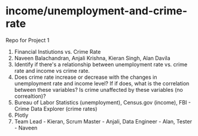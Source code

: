 # income/unemployment-and-crime-rate
Repo for Project 1

1. Financial Instiutions vs. Crime Rate
2. Naveen Balachandran, Anjali Krishna, Kieran Singh, Alan Davila
3. Identify if there's a relationship between unemployment rate vs. crime rate and income vs crime rate.
4. Does crime rate increase or decrease with the changes in unemployment rate and income level? If if does, what is the correlation between these variables? Is crime unaffected by these variables (no correaltion)?
5. Bureau of Labor Statistics (unemployment), Census.gov (income), FBI - Crime Data Explorer (crime rates)
6. Plotly
7. Team Lead - Kieran,
   Scrum Master - Anjali,
   Data Engineer - Alan,
   Tester - Naveen
